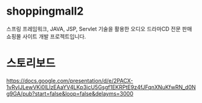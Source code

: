 # shoppingmall2
스프링 프레임워크, JAVA, JSP, Servlet 기술을 활용한 
오디오 드라마CD 전문 판매 쇼핑몰 사이트 개발 프로젝트입니다.

# 스토리보드 
https://docs.google.com/presentation/d/e/2PACX-1vRyIJLewVKi0lLlzEAaYV4LKp3icU5Gsgf1EKRPtE9z4fJFqnXNuKfwRN_d0Ng9GA/pub?start=false&loop=false&delayms=3000

